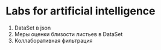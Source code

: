 # Labs for artificial intelligence
1) DataSet в json 
2) Меры оценки близости листьев в DataSet
3) Коллаборативная фильтрация